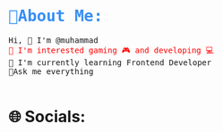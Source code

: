 <link rel="preconnect" href="https://fonts.googleapis.com">
<link rel="preconnect" href="https://fonts.gstatic.com" crossorigin>
<link href="https://fonts.googleapis.com/css2?family=Pixelify+Sans:wght@400;500;600;700&display=swap" rel="stylesheet">

<link rel="preconnect" href="https://fonts.googleapis.com">
<link rel="preconnect" href="https://fonts.gstatic.com" crossorigin>
<link href="https://fonts.googleapis.com/css2?family=Pixelify+Sans:wght@400;500;600;700&family=Roboto+Mono&display=swap" rel="stylesheet">

<link rel="preconnect" href="https://fonts.googleapis.com">
<link rel="preconnect" href="https://fonts.gstatic.com" crossorigin>
<link href="https://fonts.googleapis.com/css2?family=Martian+Mono:wght@300;400;500;700&display=swap" rel="stylesheet">

<h1><a style="font-family: 'Roboto Mono', monospace;
 color: #368ff5;">💫About Me:</a></h1>

<p class="about-p">Hi, 👋 I'm @muhammad</p>
<p style="color: red;" class="about-p">👀 I'm interested gaming 🎮 and developing 💻</p>
<p class="about-p">🌱 I'm currently learning Frontend Developer</p>
<p class="about-p">💬Ask me everything</p>
<br /> 
<h1 style="">🌐 Socials:</h1>





<style>

  .about-p {
    font-weight: 20px;
    margin: 0;
    font-family: 'Martian Mono', monospace;
  }
</style>